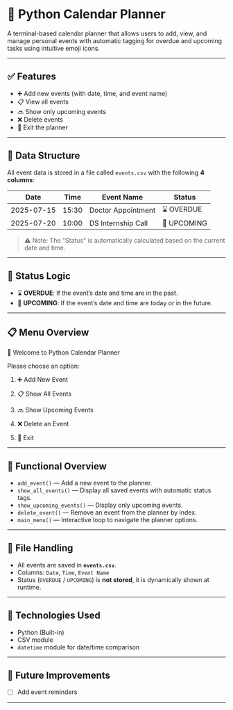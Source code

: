 # 📅 Python Calendar Planner

A terminal-based calendar planner that allows users to add, view, and manage personal events with automatic tagging for overdue and upcoming tasks using intuitive emoji icons.

---

## ✅ Features

- ➕ Add new events (with date, time, and event name)
- 📋 View all events
- 🔜 Show only upcoming events
- ❌ Delete events
- 🚪 Exit the planner

---

## 📄 Data Structure

All event data is stored in a file called `events.csv` with the following **4 columns**:

| Date       | Time   | Event Name           | Status        |
|------------|--------|----------------------|----------------|
| 2025-07-15 | 15:30  | Doctor Appointment    | ⌛ OVERDUE     |
| 2025-07-20 | 10:00  | DS Internship Call    | 📍 UPCOMING    |

> ⚠️ Note: The "Status" is automatically calculated based on the current date and time.

---

## 🧠 Status Logic

- ⌛ **OVERDUE**: If the event’s date and time are in the past.
- 📍 **UPCOMING**: If the event’s date and time are today or in the future.

---

## 📋 Menu Overview

📅 Welcome to Python Calendar Planner

Please choose an option:

1. ➕ Add New Event

2. 📋 Show All Events

3. 🔜 Show Upcoming Events

4. ❌ Delete an Event

5. 🚪 Exit


---

## 🔧 Functional Overview

- `add_event()` — Add a new event to the planner.
- `show_all_events()` — Display all saved events with automatic status tags.
- `show_upcoming_events()` — Display only upcoming events.
- `delete_event()` — Remove an event from the planner by index.
- `main_menu()` — Interactive loop to navigate the planner options.

---

## 💾 File Handling

- All events are saved in **`events.csv`**.
- Columns: `Date`, `Time`, `Event Name`
- Status (`OVERDUE` / `UPCOMING`) is **not stored**, it is dynamically shown at runtime.

---

## 📌 Technologies Used

- Python (Built-in)
- CSV module
- `datetime` module for date/time comparison

---

## 🚀 Future Improvements

- [ ] Add event reminders

---
